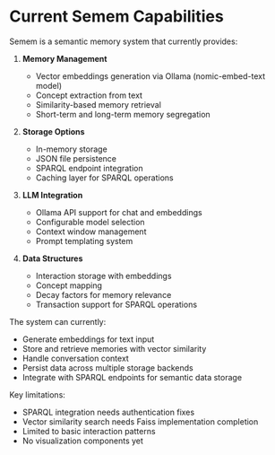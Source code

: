 # Current Semem Capabilities

Semem is a semantic memory system that currently provides:

1. **Memory Management**
   - Vector embeddings generation via Ollama (nomic-embed-text model)
   - Concept extraction from text
   - Similarity-based memory retrieval
   - Short-term and long-term memory segregation

2. **Storage Options**
   - In-memory storage
   - JSON file persistence
   - SPARQL endpoint integration
   - Caching layer for SPARQL operations

3. **LLM Integration**
   - Ollama API support for chat and embeddings
   - Configurable model selection
   - Context window management
   - Prompt templating system

4. **Data Structures**
   - Interaction storage with embeddings
   - Concept mapping
   - Decay factors for memory relevance
   - Transaction support for SPARQL operations

The system can currently:
- Generate embeddings for text input
- Store and retrieve memories with vector similarity
- Handle conversation context
- Persist data across multiple storage backends
- Integrate with SPARQL endpoints for semantic data storage

Key limitations:
- SPARQL integration needs authentication fixes
- Vector similarity search needs Faiss implementation completion
- Limited to basic interaction patterns
- No visualization components yet
